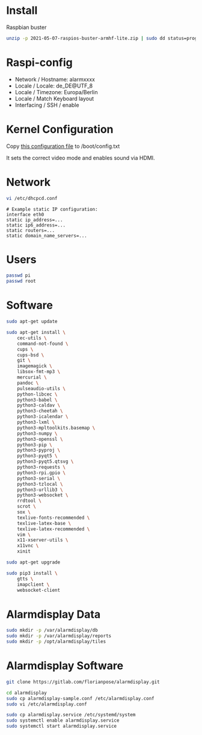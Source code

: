# Install

Raspbian buster

```bash
unzip -p 2021-05-07-raspios-buster-armhf-lite.zip | sudo dd status=progress of=/dev/mmcblk0 bs=4M conv=fsync
```

# Raspi-config

- Network / Hostname: alarmxxxx
- Locale / Locale: de_DE@UTF_8
- Locale / Timezone: Europa/Berlin
- Locale / Match Keyboard layout
- Interfacing / SSH / enable

# Kernel Configuration

Copy [this configuration file](config.txt) to /boot/config.txt

It sets the correct video mode and enables sound via HDMI.

# Network

```bash
vi /etc/dhcpcd.conf
```

```config
# Example static IP configuration:
interface eth0
static ip_address=...
static ip6_address=...
static routers=...
static domain_name_servers=...
```

# Users

```bash
passwd pi
passwd root
```

# Software

```bash
sudo apt-get update

sudo apt-get install \
    cec-utils \
    command-not-found \
    cups \
    cups-bsd \
    git \
    imagemagick \
    libsox-fmt-mp3 \
    mercurial \
    pandoc \
    pulseaudio-utils \
    python-libcec \
    python3-babel \
    python3-caldav \
    python3-cheetah \
    python3-icalendar \
    python3-lxml \
    python3-mpltoolkits.basemap \
    python3-numpy \
    python3-openssl \
    python3-pip \
    python3-pyproj \
    python3-pyqt5 \
    python3-pyqt5.qtsvg \
    python3-requests \
    python3-rpi.gpio \
    python3-serial \
    python3-tzlocal \
    python3-urllib3 \
    python3-websocket \
    rrdtool \
    scrot \
    sox \
    texlive-fonts-recommended \
    texlive-latex-base \
    texlive-latex-recommended \
    vim \
    x11-xserver-utils \
    x11vnc \
    xinit

sudo apt-get upgrade

sudo pip3 install \
    gtts \
    imapclient \
    websocket-client
```

# Alarmdisplay Data

```bash
sudo mkdir -p /var/alarmdisplay/db
sudo mkdir -p /var/alarmdisplay/reports
sudo mkdir -p /opt/alarmdisplay/tiles
```

# Alarmdisplay Software

```bash
git clone https://gitlab.com/florianpose/alarmdisplay.git

cd alarmdisplay
sudo cp alarmdisplay-sample.conf /etc/alarmdisplay.conf
sudo vi /etc/alarmdisplay.conf

sudo cp alarmdisplay.service /etc/systemd/system
sudo systemctl enable alarmdisplay.service
sudo systemctl start alarmdisplay.service
```
